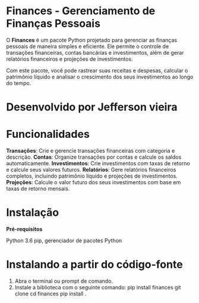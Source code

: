 # Finances - Gerenciamento de Finanças Pessoais

O **Finances** é um pacote Python projetado para gerenciar as finanças pessoais de maneira simples e eficiente. Ele permite o controle de transações financeiras, contas bancárias e investimentos, além de gerar relatórios financeiros e projeções de investimentos.

Com este pacote, você pode rastrear suas receitas e despesas, calcular o patrimônio líquido e analisar o crescimento dos seus investimentos ao longo do tempo.

# Desenvolvido por Jefferson vieira

# Funcionalidades

**Transações**: Crie e gerencie transações financeiras com categoria e descrição.
**Contas**: Organize transações por contas e calcule os saldos automaticamente.
**Investimentos**: Crie investimentos com taxas de retorno e calcule seus valores futuros.
**Relatórios**: Gere relatórios financeiros completos, incluindo patrimônio líquido e projeções de investimentos.
**Projeções**: Calcule o valor futuro dos seus investimentos com base em taxas de retorno mensais.


# Instalação

**Pré-requisitos**

Python 3.6
pip, gerenciador de pacotes Python

# Instalando a partir do código-fonte

1. Abra o terminal ou prompt de comando.
2. Instale a biblioteca com o seguinte comando: pip install finances
git clone 
cd finances
pip install .
